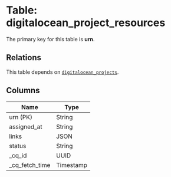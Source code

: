 # Table: digitalocean_project_resources


The primary key for this table is **urn**.

## Relations
This table depends on [`digitalocean_projects`](digitalocean_projects.md).

## Columns
| Name          | Type          |
| ------------- | ------------- |
|urn (PK)|String|
|assigned_at|String|
|links|JSON|
|status|String|
|_cq_id|UUID|
|_cq_fetch_time|Timestamp|